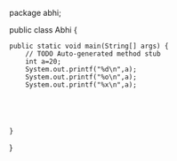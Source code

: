 package abhi;

public class Abhi {

	public static void main(String[] args) {
		// TODO Auto-generated method stub
		int a=20;
		System.out.printf("%d\n",a);
		System.out.printf("%o\n",a);
		System.out.printf("%x\n",a);
		
		



	}

}
